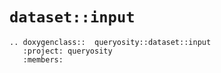 # `dataset::input`

```{eval-rst}
.. doxygenclass::  queryosity::dataset::input
   :project: queryosity
   :members:
```